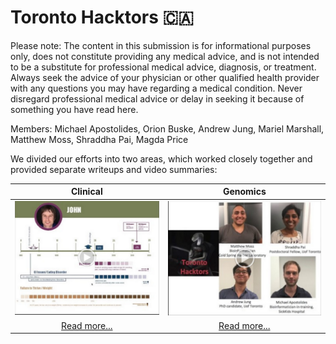 # Toronto Hacktors 🇨🇦 #

Please note: The content in this submission is for informational purposes only, does not constitute providing any medical advice, and is not intended to be a substitute for professional medical advice, diagnosis, or treatment. Always seek the advice of your physician or other qualified health provider with any questions you may have regarding a medical condition. Never disregard professional medical advice or delay in seeking it because of something you have read here.


Members: Michael Apostolides, Orion Buske, Andrew Jung, Mariel Marshall, Matthew Moss, Shraddha Pai, Magda Price


We divided our efforts into two areas, which worked closely together and provided separate writeups and video summaries:


| Clinical | Genomics |
| :---: | :---: |
| [![Toronto Hacktors Clinical video summary](clinical/video-thumb.png)](https://drive.google.com/file/d/1VwaKvyTXHpYPbUBqO65Tf7NIfpOi231_/view?usp=sharing) | [![Toronto Hacktors Genomics video summary](genomics/video-thumb.png)](https://drive.google.com/file/d/1wBYi-VnvkTh-T91QKmmV9yML0a_3mwZM/view) |
| [Read more...](clinical/) | [Read more...](genomics/) |

